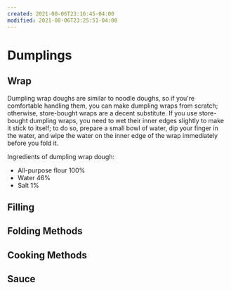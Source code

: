 ```yaml
---
created: 2021-08-06T23:16:45-04:00
modified: 2021-08-06T23:25:51-04:00
---
```


# Dumplings

## Wrap

Dumpling wrap doughs are similar to noodle doughs, so if you're comfortable handling them, you can make dumpling wraps from scratch; otherwise, store-bought wraps are a decent substitute. If you use store-bought dumpling wraps, you need to wet their inner edges slightly to make it stick to itself; to do so, prepare a small bowl of water, dip your finger in the water, and wipe the water on the inner edge of the wrap immediately before you fold it.

Ingredients of dumpling wrap dough:
* All-purpose flour 100%
* Water 46%
* Salt 1%

## Filling



## Folding Methods

## Cooking Methods

## Sauce
